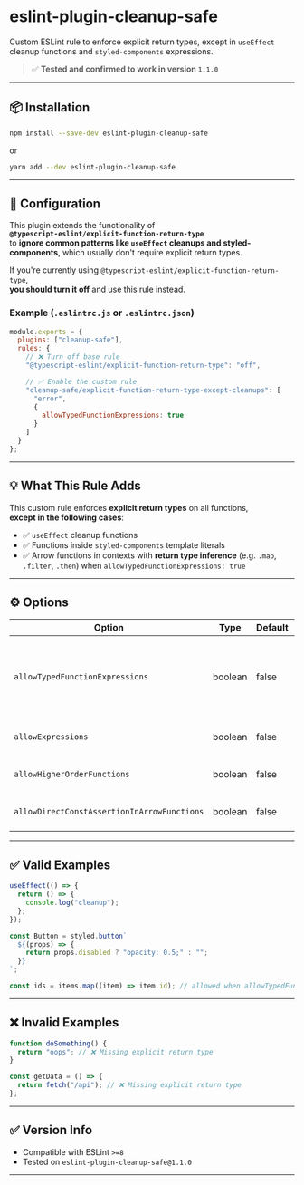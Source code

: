 # eslint-plugin-cleanup-safe

Custom ESLint rule to enforce explicit return types, except in `useEffect` cleanup functions and `styled-components` expressions.

> ✅ **Tested and confirmed to work in version `1.1.0`**

---

## 📦 Installation

```bash
npm install --save-dev eslint-plugin-cleanup-safe
```

or

```bash
yarn add --dev eslint-plugin-cleanup-safe
```

---

## 🔧 Configuration

This plugin extends the functionality of  
**`@typescript-eslint/explicit-function-return-type`**  
to **ignore common patterns like `useEffect` cleanups and styled-components**, which usually don't require explicit return types.

If you're currently using `@typescript-eslint/explicit-function-return-type`,  
**you should turn it off** and use this rule instead.

### Example (`.eslintrc.js` or `.eslintrc.json`)

```js
module.exports = {
  plugins: ["cleanup-safe"],
  rules: {
    // ❌ Turn off base rule
    "@typescript-eslint/explicit-function-return-type": "off",

    // ✅ Enable the custom rule
    "cleanup-safe/explicit-function-return-type-except-cleanups": [
      "error",
      {
        allowTypedFunctionExpressions: true
      }
    ]
  }
};
```

---

## 💡 What This Rule Adds

This custom rule enforces **explicit return types** on all functions,  
**except in the following cases**:

- ✅ `useEffect` cleanup functions
- ✅ Functions inside `styled-components` template literals
- ✅ Arrow functions in contexts with **return type inference** (e.g. `.map`, `.filter`, `.then`) when `allowTypedFunctionExpressions: true`

---

## ⚙️ Options

| Option                                      | Type    | Default | Description                                                        |
| ------------------------------------------- | ------- | ------- | ------------------------------------------------------------------ |
| `allowTypedFunctionExpressions`             | boolean | false   | Allow omission of return type in contexts where it can be inferred |
| `allowExpressions`                          | boolean | false   | _(Reserved for future use)_                                        |
| `allowHigherOrderFunctions`                 | boolean | false   | _(Reserved for future use)_                                        |
| `allowDirectConstAssertionInArrowFunctions` | boolean | false   | _(Reserved for future use)_                                        |

---

## ✅ Valid Examples

```ts
useEffect(() => {
  return () => {
    console.log("cleanup");
  };
});

const Button = styled.button`
  ${(props) => {
    return props.disabled ? "opacity: 0.5;" : "";
  }}
`;

const ids = items.map((item) => item.id); // allowed when allowTypedFunctionExpressions = true
```

---

## ❌ Invalid Examples

```ts
function doSomething() {
  return "oops"; // ❌ Missing explicit return type
}

const getData = () => {
  return fetch("/api"); // ❌ Missing explicit return type
};
```

---

## ✅ Version Info

- Compatible with ESLint `>=8`
- Tested on `eslint-plugin-cleanup-safe@1.1.0`

---
